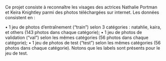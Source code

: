 Ce projet consiste à reconnaître les visages des actrices Nathalie Portman et Keira Knightley
parmi des photos téléchargées sur internet.
Les données consistent en :

• 1 jeu de photos d’entraînement (“train”) selon 3 catégories : natahlie, kaira, et others
(143 photos dans chaque catégorie); 
• 1 jeu de photos de validation (“val”) selon les mêmes catégories (56 photos dans chaque
catégorie); 
• 1 jeu de photos de test (“test”) selon les mêmes catégories (56 photos dans chaque
catégorie). Notons que les labels sont présents pour le jeu de test.
